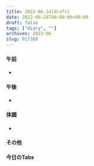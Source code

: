 ```yaml
---
title: 2022-06-24[draft]
date: 2022-06-24T00:00:00+09:00
draft: false
tags: ["diary", ""]
archives: 2022-06
slug: 917380
---
```

#### 午前
- 
#### 午後
- 
#### 体調
- 
#### その他
#### 今日のTabs